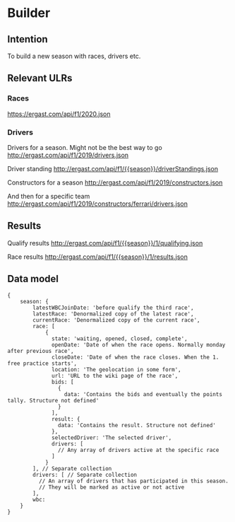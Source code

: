 # Builder

## Intention

To build a new season with races, drivers etc.

## Relevant ULRs

### Races

https://ergast.com/api/f1/2020.json

### Drivers

Drivers for a season. Might not be the best way to go
http://ergast.com/api/f1/2019/drivers.json

Driver standing
http://ergast.com/api/f1/{{season}}/driverStandings.json

Constructors for a season
http://ergast.com/api/f1/2019/constructors.json

And then for a specific team
http://ergast.com/api/f1/2019/constructors/ferrari/drivers.json

## Results

Qualify results
http://ergast.com/api/f1/{{season}}/1/qualifying.json

Race results
http://ergast.com/api/f1/{{season}}/1/results.json

## Data model

```json5
{ 
    season: {
        latestWBCJoinDate: 'before qualify the third race',
        latestRace: 'Denormalized copy of the latest race',
        currentRace: 'Denormalized copy of the current race',
        race: [
            {
              state: 'waiting, opened, closed, complete',
              openDate: 'Date of when the race opens. Normally monday after previous race',
              closeDate: 'Date of when the race closes. When the 1. free practice starts',
              location: 'The geolocation in some form',
              url: 'URL to the wiki page of the race',
              bids: [
                {
                  data: 'Contains the bids and eventually the points tally. Structure not defined'
                }       
              ],
              result: {
                data: 'Contains the result. Structure not defined'
              },
              selectedDriver: 'The selected driver',
              drivers: [
                // Any array of drivers active at the specific race
              ] 
            }     
        ], // Separate collection
        drivers: [ // Separate collection
          // An array of drivers that has participated in this season.
          // They will be marked as active or not active
        ],
        wbc:      
    }
}
```
